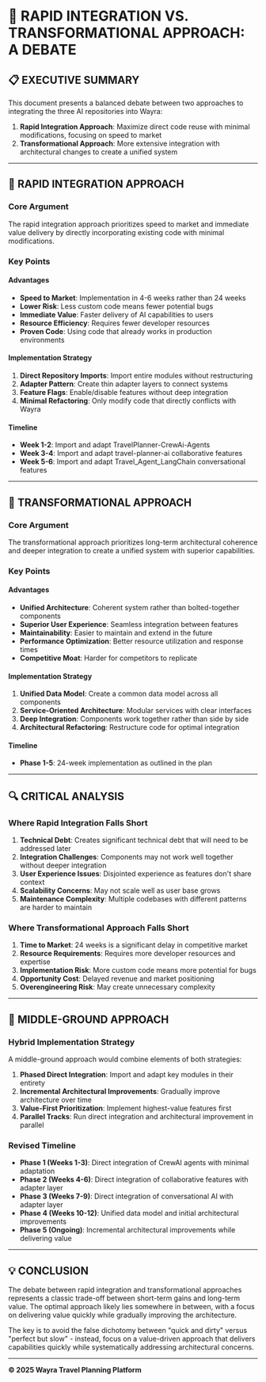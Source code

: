 # 🔄 RAPID INTEGRATION VS. TRANSFORMATIONAL APPROACH: A DEBATE

## 📋 **EXECUTIVE SUMMARY**

This document presents a balanced debate between two approaches to integrating the three AI repositories into Wayra:

1. **Rapid Integration Approach**: Maximize direct code reuse with minimal modifications, focusing on speed to market
2. **Transformational Approach**: More extensive integration with architectural changes to create a unified system

---

## 🚀 **RAPID INTEGRATION APPROACH**

### **Core Argument**
The rapid integration approach prioritizes speed to market and immediate value delivery by directly incorporating existing code with minimal modifications.

### **Key Points**

#### **Advantages**
- **Speed to Market**: Implementation in 4-6 weeks rather than 24 weeks
- **Lower Risk**: Less custom code means fewer potential bugs
- **Immediate Value**: Faster delivery of AI capabilities to users
- **Resource Efficiency**: Requires fewer developer resources
- **Proven Code**: Using code that already works in production environments

#### **Implementation Strategy**
1. **Direct Repository Imports**: Import entire modules without restructuring
2. **Adapter Pattern**: Create thin adapter layers to connect systems
3. **Feature Flags**: Enable/disable features without deep integration
4. **Minimal Refactoring**: Only modify code that directly conflicts with Wayra

#### **Timeline**
- **Week 1-2**: Import and adapt TravelPlanner-CrewAi-Agents
- **Week 3-4**: Import and adapt travel-planner-ai collaborative features
- **Week 5-6**: Import and adapt Travel_Agent_LangChain conversational features

---

## 🔄 **TRANSFORMATIONAL APPROACH**

### **Core Argument**
The transformational approach prioritizes long-term architectural coherence and deeper integration to create a unified system with superior capabilities.

### **Key Points**

#### **Advantages**
- **Unified Architecture**: Coherent system rather than bolted-together components
- **Superior User Experience**: Seamless integration between features
- **Maintainability**: Easier to maintain and extend in the future
- **Performance Optimization**: Better resource utilization and response times
- **Competitive Moat**: Harder for competitors to replicate

#### **Implementation Strategy**
1. **Unified Data Model**: Create a common data model across all components
2. **Service-Oriented Architecture**: Modular services with clear interfaces
3. **Deep Integration**: Components work together rather than side by side
4. **Architectural Refactoring**: Restructure code for optimal integration

#### **Timeline**
- **Phase 1-5**: 24-week implementation as outlined in the plan

---

## 🔍 **CRITICAL ANALYSIS**

### **Where Rapid Integration Falls Short**

1. **Technical Debt**: Creates significant technical debt that will need to be addressed later
2. **Integration Challenges**: Components may not work well together without deeper integration
3. **User Experience Issues**: Disjointed experience as features don't share context
4. **Scalability Concerns**: May not scale well as user base grows
5. **Maintenance Complexity**: Multiple codebases with different patterns are harder to maintain

### **Where Transformational Approach Falls Short**

1. **Time to Market**: 24 weeks is a significant delay in competitive market
2. **Resource Requirements**: Requires more developer resources and expertise
3. **Implementation Risk**: More custom code means more potential for bugs
4. **Opportunity Cost**: Delayed revenue and market positioning
5. **Overengineering Risk**: May create unnecessary complexity

---

## 🎯 **MIDDLE-GROUND APPROACH**

### **Hybrid Implementation Strategy**

A middle-ground approach would combine elements of both strategies:

1. **Phased Direct Integration**: Import and adapt key modules in their entirety
2. **Incremental Architectural Improvements**: Gradually improve architecture over time
3. **Value-First Prioritization**: Implement highest-value features first
4. **Parallel Tracks**: Run direct integration and architectural improvement in parallel

### **Revised Timeline**

- **Phase 1 (Weeks 1-3)**: Direct integration of CrewAI agents with minimal adaptation
- **Phase 2 (Weeks 4-6)**: Direct integration of collaborative features with adapter layer
- **Phase 3 (Weeks 7-9)**: Direct integration of conversational AI with adapter layer
- **Phase 4 (Weeks 10-12)**: Unified data model and initial architectural improvements
- **Phase 5 (Ongoing)**: Incremental architectural improvements while delivering value

---

## 💡 **CONCLUSION**

The debate between rapid integration and transformational approaches represents a classic trade-off between short-term gains and long-term value. The optimal approach likely lies somewhere in between, with a focus on delivering value quickly while gradually improving the architecture.

The key is to avoid the false dichotomy between "quick and dirty" versus "perfect but slow" - instead, focus on a value-driven approach that delivers capabilities quickly while systematically addressing architectural concerns.

---

**© 2025 Wayra Travel Planning Platform**

